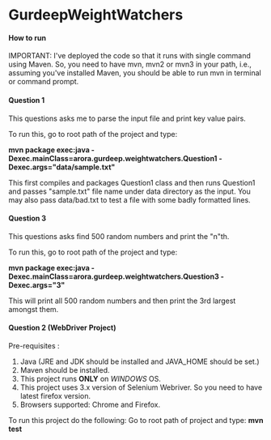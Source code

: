 # GurdeepWeightWatchers

#### How to run ####
IMPORTANT: I've deployed the code so that it runs with single command using Maven.
So, you need to have mvn, mvn2 or mvn3 in your path, i.e., assuming you've installed Maven, you should be able
to run mvn in terminal or command prompt.


#### Question 1 ####
This questions asks me to parse the input file and print key value pairs.

To run this, go to root path of the project and type:

**mvn package exec:java -Dexec.mainClass=arora.gurdeep.weightwatchers.Question1 -Dexec.args="data/sample.txt"**

This first compiles and packages Question1 class and then runs Question1 and passes "sample.txt" file name under data directory as the input. You may also pass data/bad.txt to test a file with some badly formatted lines.


#### Question 3 ####
This questions asks find 500 random numbers and print the "n"th.

To run this, go to root path of the project and type:

**mvn package exec:java -Dexec.mainClass=arora.gurdeep.weightwatchers.Question3 -Dexec.args="3"**

This will print all 500 random numbers and then print the 3rd largest amongst them.

#### Question 2 (WebDriver Project)
Pre-requisites : 
1. Java (JRE and JDK should be installed and JAVA_HOME should be set.)
2. Maven should be installed.
3. This project runs **ONLY** on _WINDOWS_ OS.
4. This project uses 3.x version of Selenium Webriver. So you need to have latest firefox version.
5. Browsers supported: Chrome and Firefox.

To run this project do the following:
Go to root path of project and type: **mvn test**
